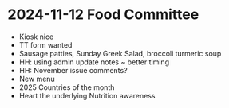 # 2024-11-12 Food Committee

* Kiosk nice
* TT form wanted
* Sausage patties, Sunday Greek Salad, broccoli turmeric soup
* HH: using admin update notes ~ better timing
* HH: November issue comments?
* New menu
* 2025 Countries of the month
* Heart the underlying Nutrition awareness

